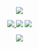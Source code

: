 <p align='center'>
    <img src="https://capsule-render.vercel.app/api?type=waving&color=auto&height=300&section=header&text=Hello%20World!&fontSize=90&animation=fadeIn&fontAlignY=38&desc=&descAlignY=51&descAlign=62"/>
</p>
<p align='center'>
  <a href="https://github.com/kyechan99/capsule-render/labels/Idea">
    <img src="https://img.shields.io/badge/💙Hwangsoonbin%20-%23F7DF1E.svg?&style=for-the-badge&&logoColor=white"/>
  </a>
  <img src="https://img.shields.io/badge/Gmail-D14836?style=for-the-badge&logo=gmail&logoColor=white">
<a href="#demo">
    <img src="https://img.shields.io/badge/soonbin2%20-%234FC08D.svg?&style=for-the-badge&&logoColor=white"/>
  </a>
</p>
 <p align='center'>   
  <img src="https://github-readme-stats.vercel.app/api/top-langs/?username=soonbin2">
 </p>
